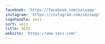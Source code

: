 ```yaml
---
facebook: 'https://facebook.com/seisapp'
instagram: 'https://instagram.com/seisapp'
logohandle: seis
sort: seis
title: SEIS
website: 'https://www.seis.com/'
---
```

